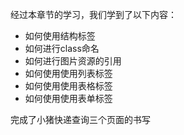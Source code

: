 经过本章节的学习，我们学到了以下内容：

* 如何使用结构标签
* 如何进行class命名
* 如何进行图片资源的引用
* 如何使用使用列表标签
* 如何使用使用表格标签
* 如何使用使用表单标签

完成了小猪快递查询三个页面的书写